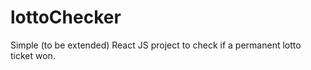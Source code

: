 # lottoChecker
 
Simple (to be extended) React JS project to check if a permanent lotto ticket won.
